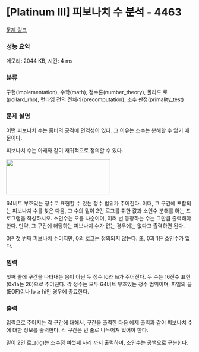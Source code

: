# [Platinum III] 피보나치 수 분석 - 4463 

[문제 링크](https://www.acmicpc.net/problem/4463) 

### 성능 요약

메모리: 2044 KB, 시간: 4 ms

### 분류

구현(implementation), 수학(math), 정수론(number_theory), 폴라드 로(pollard_rho), 런타임 전의 전처리(precomputation), 소수 판정(primality_test)

### 문제 설명

<p>어떤 피보나치 수는 좀비의 공격에 면역성이 있다. 그 이유는 소수는 분해할 수 없기 때문이다.</p>

<p>피보나치 수는 아래와 같이 재귀적으로 정의할 수 있다.</p>

<p><img alt="" src="https://www.acmicpc.net/upload/images/fibonacci.png" style="height:94px; width:280px"></p>

<p>64비트 부호있는 정수로 표현할 수 있는 정수 범위가 주어진다. 이때, 그 구간에 포함되는 피보나치 수를 찾은 다음, 그 수의 밑이 2인 로그를 취한 값과 소인수 분해를 하는 프로그램을 작성하시오. 소인수는 오름 차순이며, 여러 번 등장하는 수는 그만큼 출력해야 한다. 만약, 그 구간에 해당하는 피보나치 수가 없는 경우에는 없다고 출력하면 된다.</p>

<p>0은 첫 번째 피보나치 수이지만, 0의 로그는 정의되지 않는다. 또, 0과 1은 소인수가 없다.</p>

### 입력 

 <p>첫째 줄에 구간을 나타내는 음이 아닌 두 정수 lo와 hi가 주어진다. 두 수는 16진수 표현 (0x1a는 26)으로 주어진다. 각 정수는 모두 64비트 부호있는 정수 범위이며, 파일의 끝(EOF)이나 lo ≥ hi인 경우에 종료한다.</p>

### 출력 

 <p>입력으로 주어지는 각 구간에 대해서, 구간을 출력한 다음 예제 출력과 같이 피보나치 수에 대한 정보를 출력한다. 각 구간은 빈 줄로 나누어져 있어야 한다.</p>

<p>밑이 2인 로그(lg)는 소수점 여섯째 자리 까지 출력하며, 소인수는 공백으로 구분한다.</p>

